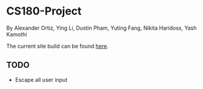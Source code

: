 # CS180-Project

By Alexander Ortiz, Ying Li, Dustin Pham, Yuting Fang, Nikita Haridoss, Yash Kamothi

The current site build can be found [here](http://104.236.163.138/).


TODO
----
* Escape all user input
